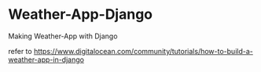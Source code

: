 # Weather-App-Django

Making Weather-App with Django

refer to https://www.digitalocean.com/community/tutorials/how-to-build-a-weather-app-in-django

